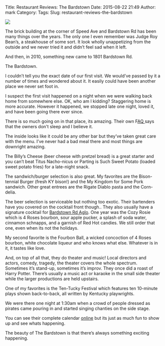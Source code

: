 Title: Restaurant Reviews: The Bardstown
Date: 2015-08-22 21:49
Author: mark
Category: 
Tags: 
Slug: restaurant-reviews-the-bardstown

<img src="https://cdn-images-1.medium.com/max/800/1*MQfuvi2Vdsstox2_SeWiUA.jpeg"  />

The brick building at the corner of Speed Ave and Bardstown Rd has been many things over the years. The only one I even remember was Judge Roy Bean’s, a steakhouse of some sort. It look wholly unappetizing from the outside and we never tried it and didn’t feel sad when it left.

And then, in 2010, something new came to 1801 Bardstown Rd.

The Bardstown.

I couldn’t tell you the exact date of our first visit. We would’ve passed by it a number of times and wondered about it. It easily could have been another place we never set foot in.

I suspect the first visit happened on a night when we were walking back home from somewhere else. OK, who am I kidding? Staggering home is more accurate. However it happened, we stopped late one night, loved it, and have been going there ever since.

There is so much going on in that place, its amazing. Their own F[AQ ](https://www.thebardstown.com/faqs.html)says that the owners don't sleep and I believe it.

The inside looks like it could be any other bar but they’ve taken great care with the menu. I’ve never had a bad meal there and most things are downright amazing.

The Billy’s Cheese (beer cheese with pretzel bread) is a great starter and you can’t beat Titus Nacho-nicus or Parting is Such Sweet Potato (loaded sweet potato fries) for a late-night snack.

The sandwich/burger selection is also great. My favorites are the Bison-tennial Burger (fresh KY bison!) and the My Kingdom for Some Pork sandwich. Other great entrees are the Rigate Diablo pasta and the Corn-delia.

The beer selection is serviceable but nothing too exotic. Their bartenders have you covered on the cocktail front though.. They also usually have a signature cocktail for [Bardstown Rd Aglo](https://www.thehighlandsoflouisville.com/HCGBRAglow.php). One year was the Cozy Rosie which is 4 Roses bourbon, sour apple pucker, a splash of soda water, cinnamon schnapps, and a garnish of Red Hot candies. We still order that one, even when its not the holidays.

My second favorite is the Fourbon Ball, a wicked concoction of 4 Roses bourbon, white chocolate liqueur and who knows what else. Whatever is in it, it tastes like love.

And, on top of all that, they do theater and music! Local directors and actors, comedy, tragedy, the theater covers the whole spectrum. Sometimes it’s stand-up, sometimes it’s improv. They once did a roast of Harry Potter. There’s usually a music act or karaoke in the small side theater while the larger productions are held upstairs.

One of my favorites is the Ten-Tucky Festival which features ten 10-minute plays shown back-to-back, all written by Kentucky playwrights.

We were there one night at 1:30am when a crowd of people dressed as pirates came pouring in and started singing chanties on the side stage.

You can see their complete calendar [online](https://www.thebardstown.com/events.html) but its just as much fun to show up and see whats happening.

The beauty of The Bardstown is that there’s always something exciting happening.

